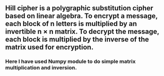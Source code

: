<h2>Hill cipher is a polygraphic substitution cipher based on linear algebra. To encrypt a message, each block of n letters is multiplied by an invertible n × n matrix. To decrypt the message, each block is multiplied by the inverse of the matrix used for encryption.</h2>
<h3>Here I have used Numpy module to do simple matrix multiplication and inversion.</h3>